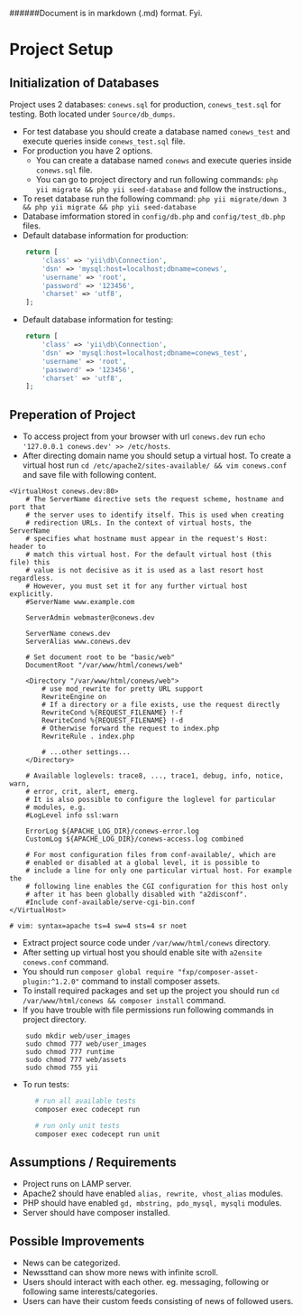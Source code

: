 ######Document is in markdown (.md) format. Fyi.

Project Setup
============================

Initialization of Databases
-------------------

Project uses 2 databases: `conews.sql` for production, `conews_test.sql` for testing. Both located under `Source/db_dumps`.

 - For test database you should create a database named `conews_test` and execute queries inside `conews_test.sql` file.
 - For production you have 2 options.
	 - You can create a database named `conews` and execute queries inside `conews.sql` file.
	 - You can go to project directory and run following commands: `php yii migrate && php yii seed-database` and follow the instructions.,
 - To reset database run the following command: `php yii migrate/down 3 && php yii migrate && php yii seed-database`
 - Database imformation stored in `config/db.php` and `config/test_db.php` files.
 - Default database information for production:
```php
	return [
	    'class' => 'yii\db\Connection',
	    'dsn' => 'mysql:host=localhost;dbname=conews',
	    'username' => 'root',
	    'password' => '123456',
	    'charset' => 'utf8',
	];
```
 - Default database information for testing:
```php
	return [
	    'class' => 'yii\db\Connection',
	    'dsn' => 'mysql:host=localhost;dbname=conews_test',
	    'username' => 'root',
	    'password' => '123456',
	    'charset' => 'utf8',
	];
```

Preperation of Project
-------------------

 - To access project from your browser with url `conews.dev` run `echo '127.0.0.1 conews.dev' >> /etc/hosts`.
 - After directing domain name you should setup a virtual host. To create a virtual host run `cd /etc/apache2/sites-available/ && vim conews.conf` and save file with following content.

```
<VirtualHost conews.dev:80>
	# The ServerName directive sets the request scheme, hostname and port that
	# the server uses to identify itself. This is used when creating
	# redirection URLs. In the context of virtual hosts, the ServerName
	# specifies what hostname must appear in the request's Host: header to
	# match this virtual host. For the default virtual host (this file) this
	# value is not decisive as it is used as a last resort host regardless.
	# However, you must set it for any further virtual host explicitly.
	#ServerName www.example.com

	ServerAdmin webmaster@conews.dev

	ServerName conews.dev
	ServerAlias www.conews.dev

	# Set document root to be "basic/web"
	DocumentRoot "/var/www/html/conews/web"

	<Directory "/var/www/html/conews/web">
		# use mod_rewrite for pretty URL support
		RewriteEngine on
		# If a directory or a file exists, use the request directly
		RewriteCond %{REQUEST_FILENAME} !-f
		RewriteCond %{REQUEST_FILENAME} !-d
		# Otherwise forward the request to index.php
		RewriteRule . index.php

		# ...other settings...
	</Directory>

	# Available loglevels: trace8, ..., trace1, debug, info, notice, warn,
	# error, crit, alert, emerg.
	# It is also possible to configure the loglevel for particular
	# modules, e.g.
	#LogLevel info ssl:warn

	ErrorLog ${APACHE_LOG_DIR}/conews-error.log
	CustomLog ${APACHE_LOG_DIR}/conews-access.log combined

	# For most configuration files from conf-available/, which are
	# enabled or disabled at a global level, it is possible to
	# include a line for only one particular virtual host. For example the
	# following line enables the CGI configuration for this host only
	# after it has been globally disabled with "a2disconf".
	#Include conf-available/serve-cgi-bin.conf
</VirtualHost>

# vim: syntax=apache ts=4 sw=4 sts=4 sr noet
```

 - Extract project source code under `/var/www/html/conews` directory.
 - After setting up virtual host you should enable site with `a2ensite conews.conf` command.
 - You should run `composer global require "fxp/composer-asset-plugin:^1.2.0"` command to install composer assets.
 - To install required packages and set up the project you should run `cd /var/www/html/conews && composer install` command.
 - If you have trouble with file permissions run following commands in project directory.
```
	sudo mkdir web/user_images
	sudo chmod 777 web/user_images
	sudo chmod 777 runtime
	sudo chmod 777 web/assets
	sudo chmod 755 yii
```
- To run tests:

    ```bash
       # run all available tests
       composer exec codecept run
    
       # run only unit tests
       composer exec codecept run unit
    ```

Assumptions / Requirements
-------------------

 - Project runs on LAMP server.
 - Apache2 should have enabled `alias, rewrite, vhost_alias` modules.
 - PHP should have enabled `gd, mbstring, pdo_mysql, mysqli` modules.
 - Server should have composer installed.

Possible Improvements
-------------------

 - News can be categorized.
 - Newssttand can show more news with infinite scroll.
 - Users should interact with each other. eg. messaging, following or following same interests/categories. 
 - Users can have their custom feeds consisting of news of followed users.
